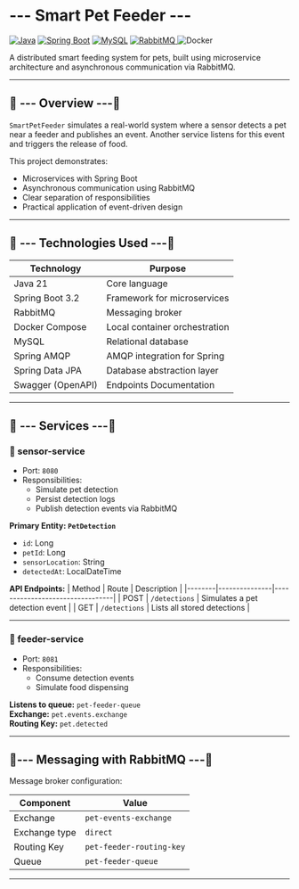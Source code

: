 # --- Smart Pet Feeder ---
[![Java](https://img.shields.io/badge/Java-21-%23ED8B00?logo=openjdk)](https://openjdk.org/)
[![Spring Boot](https://img.shields.io/badge/Spring%20Boot-3.5-%236DB33F?logo=spring)](https://spring.io/)
[![MySQL](https://img.shields.io/badge/MySQL-8-%234479A1?logo=mysql)](https://www.mysql.com/)
[![RabbitMQ](https://img.shields.io/badge/RabbitMQ-3.8.6-%23FF6600?logo=rabbitmq&logoColor=white)
](https://www.rabbitmq.com/)
![Docker](https://img.shields.io/badge/Docker-✓-lightblue)  


A distributed smart feeding system for pets, built using microservice architecture and asynchronous communication via RabbitMQ.

---

## 📌 --- Overview ---📌

`SmartPetFeeder` simulates a real-world system where a sensor detects a pet near a feeder and publishes an event. Another service listens for this event and triggers the release of food.

This project demonstrates:
- Microservices with Spring Boot
- Asynchronous communication using RabbitMQ
- Clear separation of responsibilities
- Practical application of event-driven design


---

## 🧰 --- Technologies Used ---🧰

| Technology         | Purpose                              |
|--------------------|--------------------------------------|
| Java 21            | Core language                        |
| Spring Boot 3.2    | Framework for microservices          |
| RabbitMQ           | Messaging broker                     |
| Docker Compose     | Local container orchestration        |
| MySQL              | Relational database                  |
| Spring AMQP        | AMQP integration for Spring          |
| Spring Data JPA    | Database abstraction layer           |
| Swagger (OpenAPI)  | Endpoints Documentation              |

---

## 🧩 --- Services ---🧩

### 📡 sensor-service

- Port: `8080`
- Responsibilities:
  - Simulate pet detection
  - Persist detection logs
  - Publish detection events via RabbitMQ

**Primary Entity: `PetDetection`**
- `id`: Long
- `petId`: Long
- `sensorLocation`: String
- `detectedAt`: LocalDateTime

**API Endpoints:**
| Method | Route         | Description                     |
|--------|---------------|---------------------------------|
| POST   | `/detections` | Simulates a pet detection event |
| GET    | `/detections` | Lists all stored detections     |

---
### 🥣 feeder-service

- Port: `8081`
- Responsibilities:
  - Consume detection events
  - Simulate food dispensing

**Listens to queue:** `pet-feeder-queue`  
**Exchange:** `pet.events.exchange`  
**Routing Key:** `pet.detected`

---

## 🐇--- Messaging with RabbitMQ ---🐇

Message broker configuration:

| Component     | Value                  |
|----------------|------------------------|
| Exchange       | `pet-events-exchange`  |
| Exchange type  | `direct`               |
| Routing Key    | `pet-feeder-routing-key`         |
| Queue          | `pet-feeder-queue`     |

---